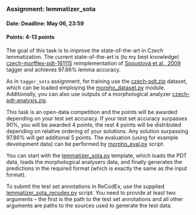 ### Assignment: lemmatizer_sota
#### Date: Deadline: May 06, 23:59
#### Points: 4-13 points

The goal of this task is to improve the state-of-the-art in Czech
lemmatization. The current state-of-the-art is (to my best knowledge)
[czech-morfflex-pdt-161115](http://ufal.mff.cuni.cz/morphodita/users-manual#czech-morfflex-pdt_model)
reimplementation of [Spoustová et al., 2009](http://www.aclweb.org/anthology/E09-1087)
tagger and achieves 97.86% lemma accuracy.

As in `tagger_sota` assignment, for training use the
[czech-pdt.zip](https://ufal.mff.cuni.cz/~straka/courses/npfl114/1718/czech-pdt.zip)
dataset, which can be loaded employing the
[morpho_dataset.py](https://github.com/ufal/npfl114/tree/master/labs/08/morpho_dataset.py)
module. Additionally, you can also use outputs of a morphological analyzer
[czech-pdt-analysis.zip](https://ufal.mff.cuni.cz/~straka/courses/npfl114/1718/czech-pdt-analysis.zip).

This task is an open-data competition and the points will be awarded depending on your
test set accuracy. If your test set accuracy surpasses 90%, you will be
awarded 4 points; the rest 4 points will be distributed depending on relative
ordering of your solutions. Any solution surpassing 97.86% will get additional 5 points.
The evaluation (using for example development data) can be performed by
[morpho_eval.py](https://github.com/ufal/npfl114/tree/master/labs/09/morpho_eval.py)
script.

You can start with the
[lemmatizer_sota.py](https://github.com/ufal/npfl114/tree/master/labs/09/lemmatizer_sota.py)
template, which loads the PDT data, loads the morphological analysers data, and
finally generates the predictions in the required format (which is exactly the
same as the input format).

To submit the test set annotations in ReCodEx, use the supplied
[lemmatizer_sota_recodex.py](https://github.com/ufal/npfl114/tree/master/labs/09/lemmatizer_sota_recodex.py)
script. You need to provide at least two arguments – the first is the path to
the test set annotations and all other arguments are paths to the sources used
to generate the test data.
